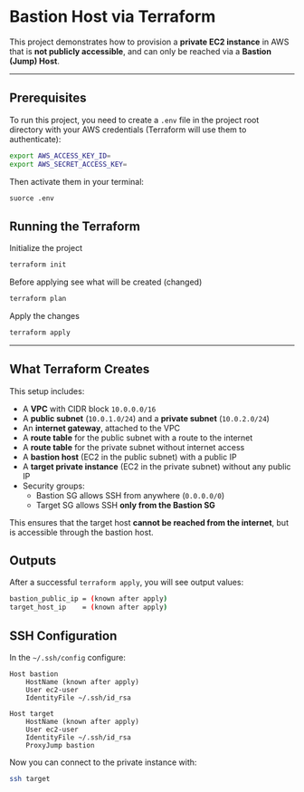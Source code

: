 # Bastion Host via Terraform

This project demonstrates how to provision a **private EC2 instance** in AWS that is **not publicly accessible**, and can only be reached via a **Bastion (Jump) Host**.

---

## Prerequisites

To run this project, you need to create a `.env` file in the project root directory with your AWS credentials (Terraform will use them to authenticate):


```bash
export AWS_ACCESS_KEY_ID=
export AWS_SECRET_ACCESS_KEY=
```

Then activate them in your terminal:

```bash
suorce .env
```

## Running the Terraform 

Initialize the project 

```bash
terraform init
```

Before applying see what will be created (changed)

```bash
terraform plan
```

Apply the changes

```bash
terraform apply
```

---

## What Terraform Creates

This setup includes:

- A **VPC** with CIDR block `10.0.0.0/16`
- A **public subnet** (`10.0.1.0/24`) and a **private subnet** (`10.0.2.0/24`)
- An **internet gateway**, attached to the VPC
- A **route table** for the public subnet with a route to the internet
- A **route table** for the private subnet without internet access
- A **bastion host** (EC2 in the public subnet) with a public IP
- A **target private instance** (EC2 in the private subnet) without any public IP
- Security groups:
  - Bastion SG allows SSH from anywhere (`0.0.0.0/0`)
  - Target SG allows SSH **only from the Bastion SG**

This ensures that the target host **cannot be reached from the internet**, but is accessible through the bastion host.

## Outputs

After a successful `terraform apply`, you will see output values:

```bash
bastion_public_ip = (known after apply)
target_host_ip    = (known after apply)
```

## SSH Configuration

In the `~/.ssh/config` configure:

```ssh
Host bastion
    HostName (known after apply)
    User ec2-user
    IdentityFile ~/.ssh/id_rsa

Host target
    HostName (known after apply)
    User ec2-user
    IdentityFile ~/.ssh/id_rsa
    ProxyJump bastion
```

Now you can connect to the private instance with:

```bash
ssh target
```